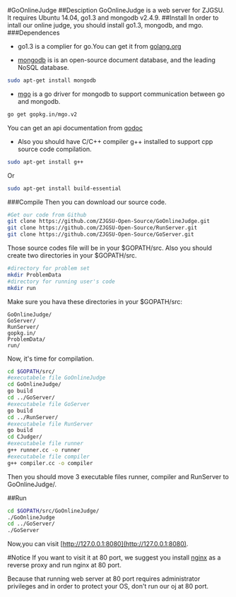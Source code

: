 #GoOnlineJudge
##Desciption
GoOnlineJudge is a web server for ZJGSU.  
It requires Ubuntu 14.04, go1.3 and mongodb v2.4.9.
##Install
In order to intall our online judge, you should install go1.3, mongodb, and mgo.
###Dependences
+ go1.3 is a complier for go.You can get it from [golang.org](http://golang.org)

+ [mongodb](http://www.mongodb.org/) is is an open-source document database, and the leading NoSQL database.  
```bash
sudo apt-get install mongodb
```

+ [mgo](http://gopkg.in/mgo.v2) is a go driver for mongodb to support communication between go and mongodb. 
```bash
go get gopkg.in/mgo.v2
```
You can get an api documentation from [godoc](http://godoc.org/gopkg.in/mgo.v2)

+ Also you should have C/C++ compiler g++ installed to support cpp source code compilation.
```bash
sudo apt-get install g++
```
Or
```bash
sudo apt-get install build-essential
```

###Compile
Then you can download our source code.
```bash
#Get our code from Github
git clone https://github.com/ZJGSU-Open-Source/GoOnlineJudge.git
git clone https://github.com/ZJGSU-Open-Source/RunServer.git
git clone https://github.com/ZJGSU-Open-Source/GoServer.git
```
Those source codes file will be in your $GOPATH/src. Also you should create two directories in your $GOPATH/src.
```bash
#directory for problem set
mkdir ProblemData
#directory for running user's code
mkdir run	
```
Make sure you hava these directories in your $GOPATH/src:

	GoOnlineJudge/
	GoServer/
	RunServer/
	gopkg.in/
	ProblemData/
	run/

Now, it's time for compilation.
```bash
cd $GOPATH/src/
#executabele file GoOnlineJudge
cd GoOnlineJudge/	
go build
cd ../GoServer/
#executabele file GoServer
go build			
cd ../RunServer/
#executabele file RunServer
go build			
cd CJudger/
#executabele file runner
g++ runner.cc -o runner 
#executabele file compiler
g++ compiler.cc -o compiler 
```
Then you should move 3 executable files runner, compiler and RunServer to GoOnlineJudge/.

##Run
```bash
cd $GOPATH/src/GoOnlineJudge/
./GoOnlineJudge
cd ../GoServer/
./GoServer
```
Now,you can visit [http://127.0.0.1:8080](http://127.0.0.1:8080).

#Notice
If you want to visit it at 80 port, we suggest you install [nginx](http://nginx.org/) as a reverse proxy and run nginx at 80 port. 

Because that running web server at 80 port requires administrator privileges and in order to protect your OS, don't run our oj at 80 port.